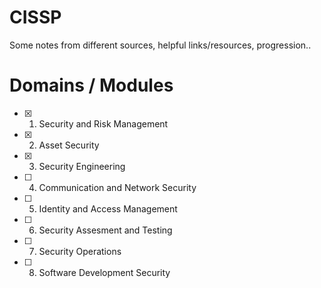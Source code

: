 # CISSP
Some notes from different sources, helpful links/resources, progression..

# Domains / Modules

- [x] 1. Security and Risk Management
- [x] 2. Asset Security
- [x] 3. Security Engineering
- [ ] 4. Communication and Network Security
- [ ] 5. Identity and Access Management
- [ ] 6. Security Assesment and Testing
- [ ] 7. Security Operations
- [ ] 8. Software Development Security
